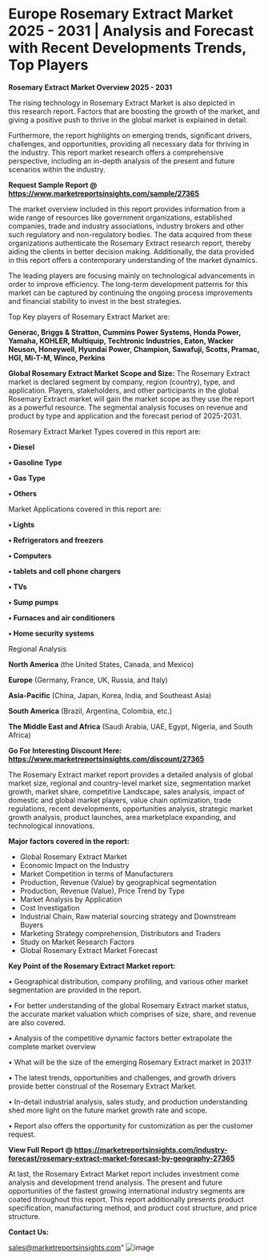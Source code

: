 # Europe Rosemary Extract Market 2025 - 2031 | Analysis and Forecast with Recent Developments Trends, Top Players

<Strong> Rosemary Extract Market Overview 2025 - 2031</strong>

The rising technology in Rosemary Extract Market is also depicted in this research report. Factors that are boosting the growth of the market, and giving a positive push to thrive in the global market is explained in detail.

Furthermore, the report highlights on emerging trends, significant drivers, challenges, and opportunities, providing all necessary data for thriving in the industry. This report market research offers a comprehensive perspective, including an in-depth analysis of the present and future scenarios within the industry.

<strong>Request Sample Report @ <a href=https://www.marketreportsinsights.com/sample/27365>https://www.marketreportsinsights.com/sample/27365</a></strong>

The market overview included in this report provides information from a wide range of resources like government organizations, established companies, trade and industry associations, industry brokers and other such regulatory and non-regulatory bodies. The data acquired from these organizations authenticate the Rosemary Extract research report, thereby aiding the clients in better decision making. Additionally, the data provided in this report offers a contemporary understanding of the market dynamics.

The leading players are focusing mainly on technological advancements in order to improve efficiency. The long-term development patterns for this market can be captured by continuing the ongoing process improvements and financial stability to invest in the best strategies.

Top Key players of Rosemary Extract Market are:

<strong>Generac, Briggs & Stratton, Cummins Power Systems, Honda Power, Yamaha, KOHLER, Multiquip, Techtronic Industries, Eaton, Wacker Neuson, Honeywell, Hyundai Power, Champion, Sawafuji, Scotts, Pramac, HGI, Mi-T-M, Winco, Perkins</strong>

<strong><b>Global Rosemary Extract Market Scope and Size:</b></strong>
The Rosemary Extract market is declared segment by company, region (country), type, and application. Players, stakeholders, and other participants in the global Rosemary Extract market will gain the market scope as they use the report as a powerful resource. The segmental analysis focuses on revenue and product by type and application and the forecast period of 2025-2031.

Rosemary Extract Market Types covered in this report are:

<strong>• Diesel

• Gasoline Type

• Gas Type

• Others</strong>

Market Applications covered in this report are:

<strong>• Lights

• Refrigerators and freezers

• Computers

• tablets and cell phone chargers

• TVs

• Sump pumps

• Furnaces and air conditioners

• Home security systems</strong> 

Regional Analysis

<strong>North America</strong> (the United States, Canada, and Mexico)

<strong>Europe</strong> (Germany, France, UK, Russia, and Italy)

<strong>Asia-Pacific</strong> (China, Japan, Korea, India, and Southeast Asia)

<strong>South America</strong> (Brazil, Argentina, Colombia, etc.)

<strong>The Middle East and Africa</strong> (Saudi Arabia, UAE, Egypt, Nigeria, and South Africa)

<strong>Go For Interesting Discount Here: <a href=https://www.marketreportsinsights.com/discount/27365>https://www.marketreportsinsights.com/discount/27365</a></strong>

The Rosemary Extract market report provides a detailed analysis of global market size, regional and country-level market size, segmentation market growth, market share, competitive Landscape, sales analysis, impact of domestic and global market players, value chain optimization, trade regulations, recent developments, opportunities analysis, strategic market growth analysis, product launches, area marketplace expanding, and technological innovations.

<strong><b>Major factors covered in the report:</b></strong>
<ul>
  <li>Global Rosemary Extract Market </li>
  <li>Economic Impact on the Industry</li>
  <li>Market Competition in terms of Manufacturers</li>
  <li>Production, Revenue (Value) by geographical segmentation</li>
  <li>Production, Revenue (Value), Price Trend by Type</li>
  <li>Market Analysis by Application</li>
  <li>Cost Investigation</li>
  <li>Industrial Chain, Raw material sourcing strategy and Downstream Buyers</li>
  <li>Marketing Strategy comprehension, Distributors and Traders</li>
  <li>Study on Market Research Factors</li>
  <li>Global Rosemary Extract Market Forecast</li>
</ul>

<strong><b>Key Point of the Rosemary Extract Market report:</b></strong>

• Geographical distribution, company profiling, and various other market segmentation are provided in the report.

• For better understanding of the global Rosemary Extract market status, the accurate market valuation which comprises of size, share, and revenue are also covered.

• Analysis of the competitive dynamic factors better extrapolate the complete market overview

• What will be the size of the emerging Rosemary Extract market in 2031?

• The latest trends, opportunities and challenges, and growth drivers provide better construal of the Rosemary Extract Market.

• In-detail industrial analysis, sales study, and production understanding shed more light on the future market growth rate and scope.

• Report also offers the opportunity for customization as per the customer request.

<strong><b>View Full Report @ <a href=https://marketreportsinsights.com/industry-forecast/rosemary-extract-market-forecast-by-geography-27365>https://marketreportsinsights.com/industry-forecast/rosemary-extract-market-forecast-by-geography-27365</a></b></strong>


At last, the Rosemary Extract Market report includes investment come analysis and development trend analysis. The present and future opportunities of the fastest growing international industry segments are coated throughout this report. This report additionally presents product specification, manufacturing method, and product cost structure, and price structure.

<strong>Contact Us:</strong>

sales@marketreportsinsights.com"
![image](https://github.com/user-attachments/assets/4fc828fc-0179-414c-b9a3-8b495934b1e8)
